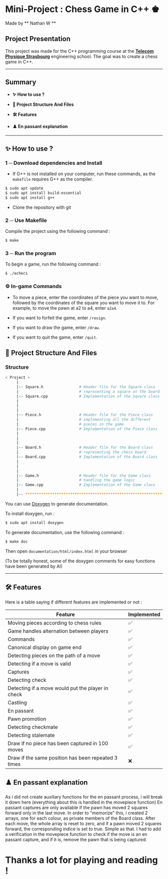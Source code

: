 # Mini-Project : Chess Game in C++ ♚

Made by ** Nathan W **

## Project Presentation

This project was made for the C++ programming course at the [**Telecom Physique Strasbourg**](https://www.telecom-physique.fr/) engineering school. The goal was to create a chess game in C++.

---

## Summary

- **✨ How to use ?**

- **🌳 Project Structure And Files**

- **🛠️ Features**

- **♟️ En passant explanation**

---

## ✨ How to use ?

### 1 ─ Download dependencies and Install

- If G++ is not installed on your computer, run these commands, as the `makefile` requires G++ as the compiler.

```bash
$ sudo apt update
$ sudo apt install build-essential
$ sudo apt install g++
```

- Clone the repository with git

### 2 ─ Use Makefile

Compile the project using the following command :

```bash
$ make
```

### 3 ─ Run the program
To begin a game, run the following command :
```bash
$ ./echecs
```

### ⚙️ In-game Commands

- To move a piece, enter the coordinates of the piece you want to move, followed by the coordinates of the square you want to move it to. For example, to move the pawn at a2 to a4, enter `a2a4`.

- If you want to forfeit the game, enter `/resign`.

- If you want to draw the game, enter `/draw`.

- If you want to quit the game, enter `/quit`.

## 🌳 Project Structure And Files

### Structure

```bash
< Project >
     | 
     |-- Square.h                # Header file for the Square class 
     |                           # representing a square on the board
     |-- Square.cpp              # Implementation of the Square class     
     | 
     |
     |
     |-- Piece.h                 # Header file for the Piece class
     |                           # implementing all the different
     |                           # pieces in the game
     |-- Piece.cpp               # Implementation of the Piece class
     |
     |
     |
     |-- Board.h                 # Header file for the Board class 
     |                           # representing the chess board
     |-- Board.cpp               # Implementation of the Board class
     | 
     |
     |
     |-- Game.h                  # Header file for the Game class
     |                           # handling the game logic
     |-- Game.cpp                # Implementation of the Game class  
     |                        
     |-- ************************************************************************
```

You can use [Doxygen](https://www.doxygen.nl/) to generate documentation.

To install doxygen, run :
```bash
$ sudo apt install doxygen
```

To generate documentation, use the following command :

```bash
$ make doc
```

Then open `documentation/html/index.html` in your browser

(To be totally honest, some of the doxygen comments for easy functions have been generated by AI)

---

## 🛠️ Features

Here is a table saying if different features are implemented or not :

| Feature | Implemented |
| --- | --- |
| Moving pieces according to chess rules | ✅ |
| Game handles alternation between players | ✅ |
| Commands | ✅ |
| Canonical display on game end | ✅ |
| Detecting pieces on the path of a move | ✅ |
| Detecting if a move is valid | ✅ |
| Captures | ✅ |
| Detecting check | ✅ |
| Detecting if a move would put the player in check | ✅ |
| Castling | ✅ |
| En passant | ✅ |
| Pawn promotion | ✅ |
| Detecting checkmate | ✅ |
| Detecting stalemate | ✅ |
| Draw if no piece has been captured in 100 moves | ✅ |
| Draw if the same position has been repeated 3 times | ❌️ |

## ♟️ En passant explanation

As i did not create auxiliary functions for the en passant process, i will break it down here (everything about this is handled in the movepiece function)
En passant captures are only available if the pawn has moved 2 squares forward only in the last move.
In order to "memorize" this, i created 2 arrays, one for each colour, as private members of the Board class.
After each move, the whole array is reset to zero, and if a pawn moved 2 squares forward, the corresponding indice is set to true.
Simple as that.
I had to add a verification in the movepiece function to check if the move is an en passant capture, and if it is, remove the pawn that is being captured.

# Thanks a lot for playing and reading !


